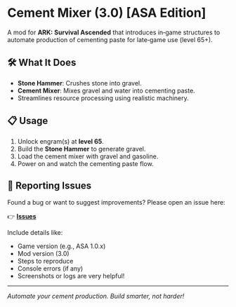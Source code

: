 # Cement Mixer (3.0) [ASA Edition]

A mod for **ARK: Survival Ascended** that introduces in‑game structures to automate production of cementing paste for late‑game use (level 65+).

## 🛠️ What It Does

- **Stone Hammer**: Crushes stone into gravel.  
- **Cement Mixer**: Mixes gravel and water into cementing paste. 
- Streamlines resource processing using realistic machinery.

## 📋 Usage

1. Unlock engram(s) at **level 65**.  
2. Build the **Stone Hammer** to generate gravel.   
3. Load the cement mixer with gravel and gasoline.  
4. Power on and watch the cementing paste flow.

## 🐞 Reporting Issues

Found a bug or want to suggest improvements? Please open an issue here:

👉 [**Issues**](https://github.com/nexo-dev29/CementMixerASA/issues)

Include details like:
- Game version (e.g., ASA 1.0.x)
- Mod version (3.0)
- Steps to reproduce
- Console errors (if any)
- Screenshots or logs are very helpful!

---

_Automate your cement production. Build smarter, not harder!_
